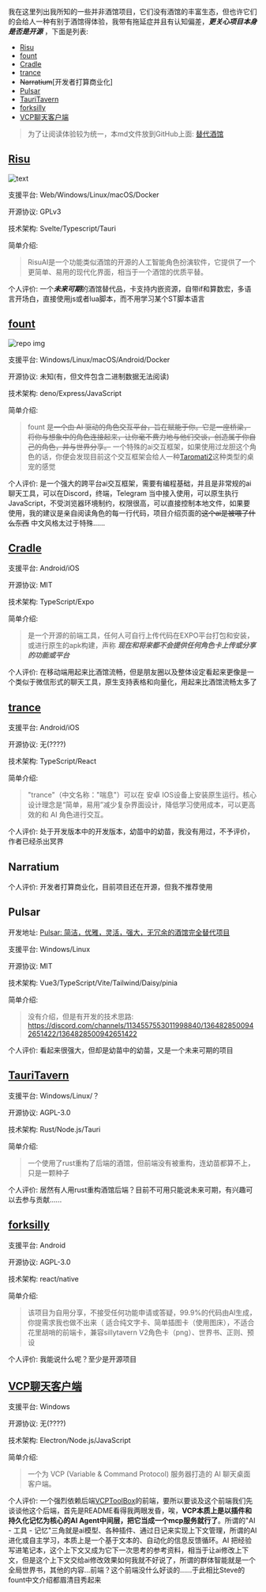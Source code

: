 我在这里列出我所知的一些并非酒馆项目，它们没有酒馆的丰富生态，但也许它们的会给人一种有别于酒馆得体验，我带有拖延症并且有认知偏差，***更关心项目本身是否是开源*** ，下面是列表: 
- [Risu](https://github.com/Hai-de/Cyber_Character_Card_Family_Tree/blob/main/文章/替代酒馆.md#Risu)
- [fount](https://github.com/Hai-de/Cyber_Character_Card_Family_Tree/blob/main/文章/替代酒馆.md#fount)
- [Cradle](https://github.com/Hai-de/Cyber_Character_Card_Family_Tree/blob/main/文章/替代酒馆.md#Cradle)
- [trance](https://github.com/Hai-de/Cyber_Character_Card_Family_Tree/blob/main/文章/替代酒馆.md#trance)
- ~~Narratium~~[开发者打算商业化]
- [Pulsar](https://github.com/Hai-de/Cyber_Character_Card_Family_Tree/blob/main/文章/替代酒馆.md#Pulsar)
- [TauriTavern](https://github.com/Hai-de/Cyber_Character_Card_Family_Tree/blob/main/文章/替代酒馆.md#TauriTavern)
- [forksilly](https://github.com/Hai-de/Cyber_Character_Card_Family_Tree/blob/main/文章/替代酒馆.md#forksilly)
- [VCP聊天客户端](https://github.com/Hai-de/Cyber_Character_Card_Family_Tree/blob/main/文章/替代酒馆.md#VCP聊天客户端)

> 为了让阅读体验较为统一，本md文件放到GitHub上面: [替代酒馆](https://github.com/Hai-de/Cyber_Character_Card_Family_Tree/blob/main/%E6%96%87%E7%AB%A0%2F%E6%9B%BF%E4%BB%A3%E9%85%92%E9%A6%86.md)

## [Risu](https://github.com/kwaroran/RisuAI)

<picture>
  <source media="(prefers-color-scheme: dark)" srcset="https://github.com/kwaroran/RisuAI/assets/116663078/efbbfe78-65ad-43ef-89f8-36fa94826925">
  <img alt="text" src="https://github.com/kwaroran/RisuAI/assets/116663078/bc28e5a3-c6da-4a42-bfc1-f3ab3debdf65">
</picture>

支援平台: Web/Windows/Linux/macOS/Docker

开源协议: GPLv3

技术架构: Svelte/Typescript/Tauri

简单介绍: 
> RisuAI是一个功能类似酒馆的开源的人工智能角色扮演软件，它提供了一个更简单、易用的现代化界面，相当于一个酒馆的优质平替。

个人评价: 一个***未来可期***的酒馆替代品，卡支持内嵌资源，自带if和算数宏，多语言开场白，直接使用js或者lua脚本，而不用学习某个ST脚本语言

## [fount](https://github.com/steve02081504/fount)

![repo img](https://repository-images.githubusercontent.com/862251163/3b57d9ea-ab18-4b70-b11d-f74c764016aa)

支援平台: Windows/Linux/macOS/Android/Docker

开源协议: 未知(有，但文件包含二进制数据无法阅读)

技术架构:  deno/Express/JavaScript

简单介绍: 

> fount 是~~一个由 AI 驱动的角色交互平台，旨在赋能于你。它是一座桥梁，将你与想象中的角色连接起来，让你毫不费力地与他们交谈，创造属于你自己的角色，并与世界分享。~~ 一个特殊的ai交互框架，如果使用过龙胆这个角色的话，你便会发现目前这个交互框架会给人一种[Taromati2](https://github.com/Taromati2/Taromati2)这种类型的桌宠的感觉

个人评价: 是一个强大的跨平台ai交互框架，需要有编程基础，并且是非常规的ai聊天工具，可以在Discord，终端，Telegram 当中接入使用，可以原生执行JavaScript，不受浏览器环境制约，权限很高，可以直接控制本地文件，如果要使用，我的建议是亲自阅读角色的每一行代码，项目介绍页面的~~这个ai是被喂了什么东西~~ 中文风格太过于特殊......

## [Cradle](https://github.com/AliceSyndrome285/CradleAI)

支援平台: Android/iOS

开源协议: MIT

技术架构: TypeScript/Expo

简单介绍: 
> 是一个开源的前端工具，任何人可自行上传代码在EXPO平台打包和安装，或进行原生的apk构建，声称 ***现在和将来都不会提供任何角色卡上传或分享的功能或平台*** 

个人评价: 在移动端用起来比酒馆流畅，但是朋友圈以及整体设定看起来更像是一个类似于微信形式的聊天工具，原生支持表格和向量化，用起来比酒馆流畅太多了

## [trance](https://github.com/oocmoe/trance)

支援平台: Android/iOS

开源协议: 无(????)

技术架构: TypeScript/React

简单介绍: 
>  "trance"（中文名称："喘息"）可以在 安卓 IOS设备上安装原生运行。核心设计理念是“简单，易用”减少复杂界面设计，降低学习使用成本，可以更高效的和 AI 角色进行交互。

个人评价: 处于开发版本中的开发版本，幼苗中的幼苗，我没有用过，不予评价，作者已经杀出冥界

## Narratium

个人评价: 开发者打算商业化，目前项目还在开源，但我不推荐使用

## Pulsar
开发地址: [Pulsar: 简洁，优雅，灵活，强大，无冗余的酒馆完全替代项目](https://discord.com/channels/1134557553011998840/1364828500942651422/1373585893369184317)

支援平台: Windows/Linux

开源协议: MIT

技术架构: Vue3/TypeScript/Vite/Tailwind/Daisy/pinia

简单介绍: 

>  没有介绍，但是有开发的技术思路: https://discord.com/channels/1134557553011998840/1364828500942651422/1364828500942651422

个人评价: 看起来很强大，但却是幼苗中的幼苗，又是一个未来可期的项目

## [TauriTavern](https://github.com/Darkatse/TauriTavern)

支援平台: Windows/Linux/？

开源协议: AGPL-3.0

技术架构: Rust/Node.js/Tauri

简单介绍: 
>  一个使用了rust重构了后端的酒馆，但前端没有被重构，连幼苗都算不上，只是一颗种子

个人评价: 居然有人用rust重构酒馆后端？目前不可用只能说未来可期，有兴趣可以去参与贡献......

## [forksilly](https://github.com/fatsnk/forksilly.doc)

支援平台: Android

开源协议: AGPL-3.0

技术架构: react/native

简单介绍: 
>  该项目为自用分享，不接受任何功能申请或答疑，99.9%的代码由AI生成，你提需求我也做不出来（
>  适合纯文字卡、简单插图卡（使用图床），不适合花里胡哨的前端卡，兼容sillytavern V2角色卡（png）、世界书、正则、预设

个人评价: 我能说什么呢？至少是开源项目

## [VCP聊天客户端](https://github.com/lioensky/VCPChat)

支援平台: Windows

开源协议: 无(????)

技术架构: Electron/Node.js/JavaScript

简单介绍: 

> 一个为 VCP (Variable & Command Protocol) 服务器打造的 AI 聊天桌面客户端。

个人评价: 一个强烈依赖后端[VCPToolBox](https://github.com/lioensky/VCPToolBox)的前端，要所以要谈及这个前端我们先谈谈他这个后端，首先是README看得我两眼发昏，唉，**VCP本质上是以插件和持久化记忆为核心的AI Agent中间层，把它当成一个mcp服务就行了**。所谓的"AI - 工具 - 记忆"三角就是ai模型、各种插件、通过日记来实现上下文管理，所谓的AI 进化或自主学习，本质上是一个基于文本的、自动化的信息反馈循环。AI 把经验写进笔记本，这个上下文又成为它下一次思考的参考资料，相当于让ai修改上下文，但是这个上下文交给ai修改效果如何我就不好说了，所谓的群体智能就是一个全局世界书，其他的内容...前端？这个前端没什么好谈的......于此相比Steve的fount中文介绍都眉清目秀起来
